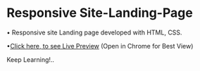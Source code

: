 # Responsive Site-Landing-Page

• Responsive site Landing page developed with HTML, CSS.

•[Click here, to see Live Preview](https://codesandbox.io/s/landing-page-html-css-eu58x) (Open in Chrome for Best View)
 
Keep Learning!..
